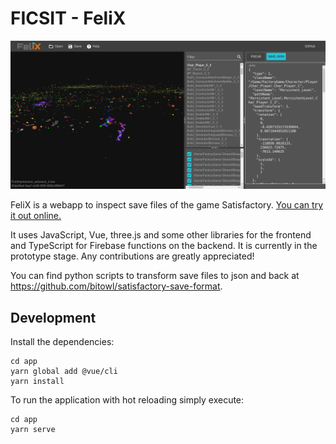 # FICSIT - FeliX

![Screenshot of FeliX](screenshot.png)

FeliX is a webapp to inspect save files of the game Satisfactory. [You can try it out online.](https://ficsit-felix.firebaseapp.com/)

It uses JavaScript, Vue, three.js and some other libraries for the frontend and TypeScript for Firebase functions on the backend. It is currently in the prototype stage. Any contributions are greatly appreciated!

You can find python scripts to transform save files to json and back at https://github.com/bitowl/satisfactory-save-format.

## Development
Install the dependencies:
```
cd app
yarn global add @vue/cli
yarn install
```

To run the application with hot reloading simply execute:
```
cd app
yarn serve
```
